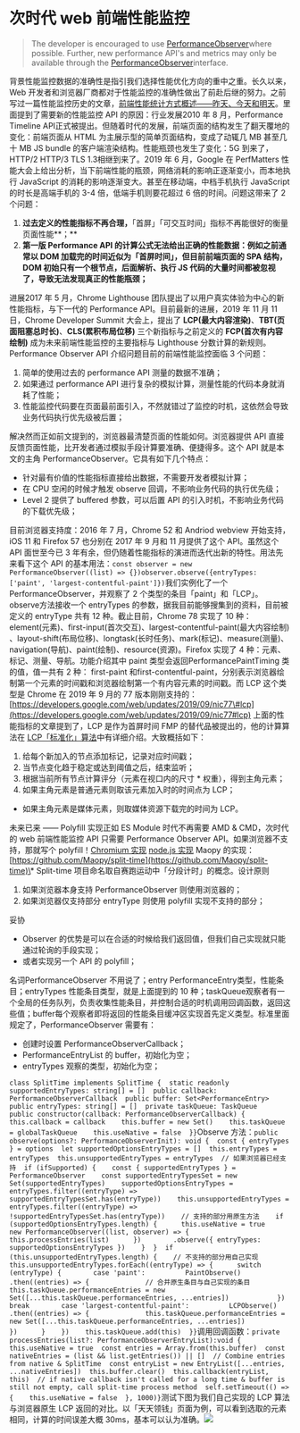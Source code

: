 # 次时代 web 前端性能监控

> The developer is encouraged to use ​[PerformanceObserver](https://www.w3.org/TR/performance-timeline-2/#dom-performanceobserver)​ where possible. Further, new performance API's and metrics may only be available through the ​[PerformanceObserver](https://www.w3.org/TR/performance-timeline-2/#dom-performanceobserver)​ interface.

背景性能监控数据的准确性是指引我们选择性能优化方向的重中之重。长久以来，Web 开发者和浏览器厂商都对于性能监控的准确性做出了前赴后继的努力。之前写过一篇性能监控历史的文章，​[前端性能统计方式概述——昨天、今天和明天](https://missfresh.feishu.cn/space/doc/doccnKKBqKM12FgVcPensQJr9Qh)​。里面提到了需要新的性能监控 API 的原因：行业发展2010 年 8 月，​Performance Timeline API​ 正式被提出。但随着时代的发展，前端页面的结构发生了翻天覆地的变化：前端页面从 HTML 为主展示型的简单页面结构，变成了动辄几 MB 甚至几十 MB JS bundle 的客户端渲染结构。性能瓶颈也发生了变化：5G 到来了，​HTTP/2​ ​HTTP/3​ ​TLS 1.3​ 相继到来了。2019 年 6 月，Google 在 PerfMatters 性能大会上给出分析，当下前端性能的瓶颈，网络消耗的影响正逐渐变小，而本地执行 JavaScript 的消耗的影响逐渐变大。甚至在移动端，中档手机执行 JavaScript 的时长是高端手机的 3-4 倍，低端手机则要花超过 6 倍的时间。问题这带来了 2 个问题：

1. **过去定义的性能指标不再合理，**「首屏」「可交互时间」指标不再能很好的衡量页面性能**；**
2. **第一版 Performance API 的计算公式无法给出正确的性能数据：**例如之前通常以 DOM 加载完的时间近似为「首屏时间」，但目前前端页面的 SPA 结构，DOM 初始只有一个根节点，后面解析、执行 JS 代码的大量时间都被忽视了，导致无法发现真正的性能瓶颈**；**

进展2017 年 5 月，Chrome Lighthouse 团队提出了以用户真实体验为中心的新性能指标，与下一代的 Performance API。目前最新的进展，2019 年 11 月 11 日，Chrome Developer Summit 大会上，提出了 **LCP\(最大内容渲染\)**、**TBT\(页面阻塞总时长\)**、**CLS\(累积布局位移\)** 三个新指标与之前定义的 **FCP\(首次有内容绘制\)** 成为未来前端性能监控的主要指标与 Lighthouse 分数计算的新规则。Performance Observer API 介绍问题目前的前端性能监控面临 3 个问题：

1. 简单的使用过去的 performance API 测量的数据不准确；
2. 如果通过 performance API 进行复杂的模拟计算，测量性能的代码本身就消耗了性能；
3. 性能监控代码要在页面最前面引入，不然就错过了监控的时机，这依然会导致业务代码执行优先级被后置；

解决然而正如前文提到的，浏览器最清楚页面的性能如何。浏览器提供 API 直接反馈页面性能，比开发者通过模拟手段计算要准确、便捷得多。这个 API 就是本文的主角 ​PerformanceObserver​。它具有如下几个特点：

* 针对最有价值的性能指标直接给出数据，不需要开发者模拟计算；
* 在 CPU 空闲的时候才触发 observe 回调，不影响业务代码的执行优先级；
* Level 2 提供了 ​buffered​ 参数，可以后置 API 的引入时机，不影响业务代码的下载优先级；

目前浏览器支持度：2016 年 7 月，Chrome 52 和 Andriod webview 开始支持，iOS 11 和 Firefox 57 也分别在 2017 年 9 月和 11 月提供了这个 API。虽然这个 API 面世至今已 3 年有余，但仍随着性能指标的演进而迭代出新的特性。用法先来看下这个 API 的基本用法：`const observer = new PerformanceObserver((list) => {})observer.observe({entryTypes: ['paint', 'largest-contentful-paint']})`我们实例化了一个 ​PerformanceObserver​，并观察了 2 个类型的条目「paint」和「LCP」。​observe​ 方法接收一个 ​entryTypes​ 的参数，据我目前能够搜集到的资料，目前被定义的 entryType 共有 12 种。截止目前，Chrome 78 实现了 10 种：​element\(元素\)​、​first-input\(首次交互\)​、​largest-contentful-paint\(最大内容绘制\)​、​layout-shift\(布局位移\)​、​longtask\(长时任务\)​、​mark\(标记\)​、​measure\(测量\)​、​navigation\(导航\)​、​paint\(绘制\)​、​resource\(资源\)​。Firefox 实现了 4 种：元素、标记、测量、导航。功能介绍其中 ​paint​ 类型会返回 ​PerformancePaintTiming​ 类的值，值一共有 2 种： ​first-paint​ 和 ​first-contentful-paint​，分别表示浏览器绘制第一个元素的时间戳和浏览器绘制第一个有内容元素的时间戳。而 LCP 这个类型是 Chrome 在 2019 年 9 月的 77 版本刚刚支持的：[https://developers.google.com/web/updates/2019/09/nic77\#lcp](https://developers.google.com/web/updates/2019/09/nic77#lcp)  上面的性能指标的文章提到了，LCP 是作为首屏时间 FMP 的替代品被提出的，他的计算算法在 ​[LCP「标准化」算法](https://missfresh.feishu.cn/space/doc/doccnHBN876hP3IvQWu43mNkk1f)​ 中有详细介绍。大致概括如下：

1. 给每个新加入的节点添加标记，记录对应时间戳；
2. 当节点变化趋于稳定或达到阈值之后，结束监听；
3. 根据当前所有节点计算评分（元素在视口内的尺寸 \* 权重），得到主角元素；
4. 如果主角元素是普通元素则取该元素加入时的时间点为 LCP；

* 如果主角元素是媒体元素，则取媒体资源下载完的时间为 LCP。

未来已来 —— Polyfill 实现正如 ES Module 时代不再需要 AMD & CMD，次时代的 web 前端性能监控 API 只需要 ​Performance Observer API​。如果浏览器不支持，那就写个 polyfill！[Chromium 实现](https://github.com/chromium/chromium/blob/master/third_party/blink/renderer/core/timing/performance_observer.cc) [node.js 实现](https://github.com/nodejs/node/blob/master/lib/perf_hooks.js) Maopy 的实现：[https://github.com/Maopy/split-time](https://github.com/Maopy/split-time)\* Split-time 项目命名取自赛跑运动中「分段计时」的概念。设计原则

1. 如果浏览器本身支持 PerformanceObserver 则使用浏览器的；
2. 如果浏览器仅支持部分 entryType 则使用 polyfill 实现不支持的部分；

妥协

* Observer 的优势是可以在合适的时候给我们返回值，但我们自己实现就只能通过轮询的手段实现；
* 或者实现另一个 API 的 polyfill；

名词​PerformanceObserver​ 不用说了；​entry​ ​PerformanceEntry​ 类型，性能条目；​entryTypes​ 性能条目类型，就是上面提到的 10 种；​taskQueue​ 观察者有一个全局的任务队列，负责收集性能条目，并控制合适的时机调用回调函数，返回这些值；​buffer​ 每个观察者即将返回的性能条目缓冲区实现首先定义类型。标准里面规定了，PerformanceObserver 需要有：

* 创建时设置 PerformanceObserverCallback；
* PerformanceEntryList 的 buffer，初始化为空；
* entryTypes 观察的类型，初始化为空；

`class SplitTime implements SplitTime {  static readonly supportedEntryTypes: string[] = []  public callback: PerformanceObserverCallback  public buffer: Set<PerformanceEntry>  public entryTypes: string[] = []  private taskQueue: TaskQueue  
  public constructor(callback: PerformanceObserverCallback) {    this.callback = callback    this.buffer = new Set()    this.taskQueue = globalTaskQueue    this.useNative = false  }}`Observe 方法：`public observe(options?: PerformanceObserverInit): void {  const { entryTypes } = options  let supportedOptionsEntryTypes = []  this.entryTypes = entryTypes  this.unsupportedEntryTypes = entryTypes  // 如果浏览器已经支持  if (ifSupported) {    const { supportedEntryTypes } = PerformanceObserver    const supportedEntryTypesSet = new Set(supportedEntryTypes)    supportedOptionsEntryTypes = entryTypes.filter((entryType) => supportedEntryTypesSet.has(entryType))    this.unsupportedEntryTypes = entryTypes.filter((entryType) => !supportedEntryTypesSet.has(entryType))    // 支持的部分用原生方法    if (supportedOptionsEntryTypes.length) {      this.useNative = true      new PerformanceObserver((list, observer) => {        this.processEntries(list)      })        .observe({ entryTypes: supportedOptionsEntryTypes })    }  }  if (this.unsupportedEntryTypes.length) {    // 不支持的部分用自己实现    this.unsupportedEntryTypes.forEach((entryType) => {      switch (entryType) {        case 'paint':          PaintObserve()            .then((entries) => {              // 合并原生条目与自己实现的条目              this.taskQueue.performanceEntries = new Set([...this.taskQueue.performanceEntries, ...entries])            })          break        case 'largest-contentful-paint':          LCPObserve()            .then((entries) => {              this.taskQueue.performanceEntries = new Set([...this.taskQueue.performanceEntries, ...entries])            })      }    })    this.taskQueue.add(this)  }}`调用回调函数：`private processEntries(list?: PerformanceObserverEntryList):void {  this.useNative = true  const entries = Array.from(this.buffer)  const nativeEntries = (list && list.getEntries()) || []  // Combine entries from native & SplitTime  const entryList = new EntryList([...entries, ...nativeEntries])  this.buffer.clear()  this.callback(entryList, this)  // if native callback isn't called for a long time & buffer is still not empty, call split-time process method  self.setTimeout(() => {    this.useNative = false  }, 1000)}`测试下图为我们自己实现的 LCP 算法与浏览器原生 LCP 返回的对比。以「天天领钱」页面为例，可以看到选取的元素相同，计算的时间误差大概 30ms，基本可以认为准确。![](https://missfresh.feishu.cn/space/api/file/out/U8a5sGelXz1HP8MViZaU9yx5vF4HArOuU1svsvRIUwVaI2ktqG/)  


